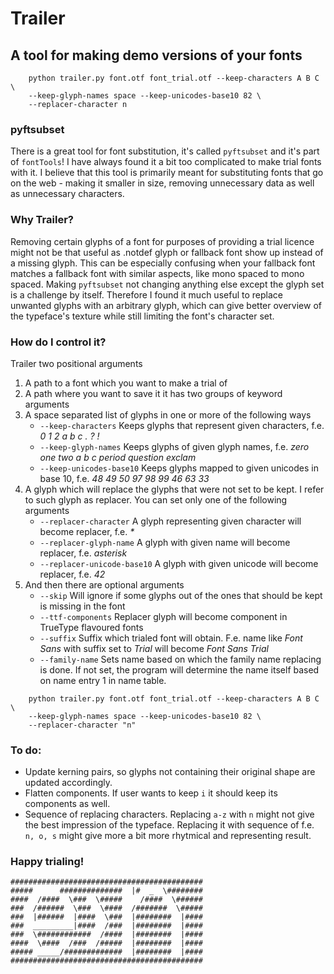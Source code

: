 # Trailer
## A tool for making demo versions of your fonts

```
    python trailer.py font.otf font_trial.otf --keep-characters A B C \ 
    --keep-glyph-names space --keep-unicodes-base10 82 \
    --replacer-character n 
```

### pyftsubset
There is a great tool for font substitution, it's called `pyftsubset` and it's part of `fontTools`! I have always found it a bit too complicated to make trial fonts with it. I believe that this tool is primarily meant for substituting fonts that go on the web - making it smaller in size, removing unnecessary data as well as unnecessary characters.

### Why Trailer?
Removing certain glyphs of a font for purposes of providing a trial licence might not be that useful as .notdef glyph or fallback font show up instead of a missing glyph. This can be especially confusing when your fallback font matches a fallback font with similar aspects, like mono spaced to mono spaced. Making `pyftsubset` not changing anything else except the glyph set is a challenge by itself. Therefore I found it much useful to replace unwanted glyphs with an arbitrary glyph, which can give better overview of the typeface's texture while still limiting the font's character set.


### How do I control it?
Trailer two positional arguments
1. A path to a font which you want to make a trial of
1. A path where you want to save it
it has two groups of keyword arguments
1. A space separated list of glyphs in one or more of the following ways
    * `--keep-characters` Keeps glyphs that represent given characters, f.e. _0 1 2 a b c . ? !_
    * `--keep-glyph-names` Keeps glyphs of given glyph names, f.e. _zero one two a b c period question exclam_
    * `--keep-unicodes-base10` Keeps glyphs mapped to given unicodes in base 10, f.e. _48 49 50 97 98 99 46 63 33_
1. A glyph which will replace the glyphs that were not set to be kept. I refer to such glyph as replacer. You can set only one of the following arguments
    * `--replacer-character` A glyph representing given character will become replacer, f.e. _*_
    * `--replacer-glyph-name` A glyph with given name will become replacer, f.e. _asterisk_
    * `--replacer-unicode-base10` A glyph with given unicode will become replacer, f.e. _42_
1. And then there are optional arguments
    * `--skip` Will ignore if some glyphs out of the ones that should be kept is missing in the font 
    * `--ttf-components` Replacer glyph will become component in TrueType flavoured fonts
    * `--suffix` Suffix which trialed font will obtain. F.e. name like _Font Sans_ with suffix set to _Trial_ will become _Font Sans Trial_ 
    * `--family-name` Sets name based on which the family name replacing is done. If not set, the program will determine the name itself based on name entry 1 in name table.
```
    python trailer.py font.otf font_trial.otf --keep-characters A B C \ 
    --keep-glyph-names space --keep-unicodes-base10 82 \
    --replacer-character "n" 
```

### To do:
- Update kerning pairs, so glyphs not containing their original shape are updated accordingly.
- Flatten components. If user wants to keep `i` it should keep its components as well.
- Sequence of replacing characters. Replacing `a-z` with `n` might not give the best impression of the typeface. Replacing it with sequence of f.e. `n, o, s` might give more a bit more rhytmical and representing result.

### Happy trialing!

```
###########################################
#####      ##############  |#  _  \########
####  /####  \###  \#####    /####  \######
###  /######  \###  \####  /#######  \#####
###  |######  |####  \###  |########  |####
###  _________|####  /###  |########  |####
###  \############  /####  |########  |####
####  \####  /###  /#####  |########  |####
##### _____/#############  |########  |####
###########################################
```